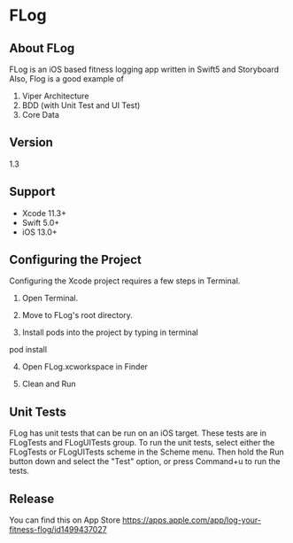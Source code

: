 # FLog


## About FLog
FLog is an iOS based fitness logging app written in Swift5 and Storyboard
Also, Flog is a good example of
1) Viper Architecture
2) BDD (with Unit Test and UI Test)
3) Core Data


## Version
1.3


## Support
- Xcode 11.3+
- Swift 5.0+
- iOS 13.0+


## Configuring the Project
Configuring the Xcode project requires a few steps in Terminal. 

1) Open Terminal.

2) Move to FLog's root directory.

3) Install pods into the project by typing in terminal

pod install

4) Open FLog.xcworkspace in Finder

5) Clean and Run


## Unit Tests
FLog has unit tests that can be run on an iOS target. These tests are in FLogTests and FLogUITests group. To run the unit tests, select either the FLogTests or FLogUITests scheme in the Scheme menu. Then hold the Run button down and select the "Test" option, or press Command+u to run the tests.


## Release
You can find this on App Store
https://apps.apple.com/app/log-your-fitness-flog/id1499437027
